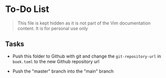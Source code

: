 # To-Do List 

> This file is kept hidden as it is not part of the Vim documentation content. It is for personal use only

## Tasks

* Push this folder to Github with git and change the `git-repository-url` in `book.toml` to the new Github repository url

* Push the "master" branch into the "main" branch 

